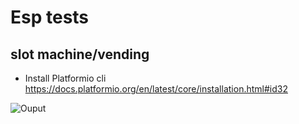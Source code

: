 # Esp tests

## slot machine/vending

- Install Platformio cli
https://docs.platformio.org/en/latest/core/installation.html#id32


![Ouput](out.jpg)